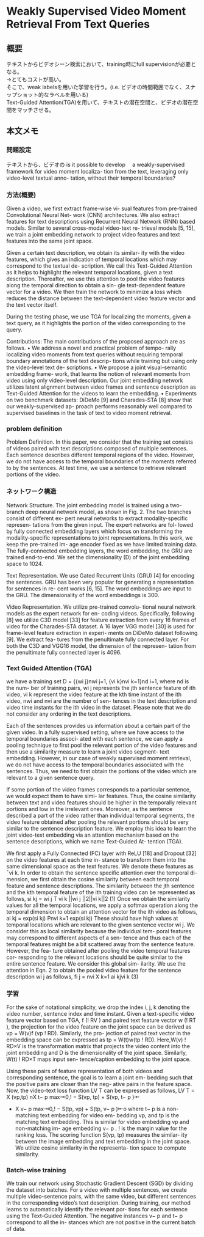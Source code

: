 # Weakly Supervised Video Moment Retrieval From Text Queries

## 概要
テキストからビデオシーン検索において、training時にfull supervisionが必要となる。  
→とてもコストが高い。  
そこで、weak labelsを用いた学習を行う。(i.e. ビデオの時間範囲でなく、スナップショット的なラベルを用いる)  
Text-Guided Attention(TGA)を用いて、テキストの潜在空間と、ビデオの潜在空間をマッチさせる。  

## 本文メモ
### 問題設定
テキストから、ビデオの
is it possible to develop　
a weakly-supervised framework for video moment localiza-
tion from the text, leveraging only video-level textual anno-
tation, without their temporal boundaries?

### 方法(概要)
Given a video, we first extract frame-wise vi-
sual features from pre-trained Convolutional Neural Net-
work (CNN) architectures. We also extract features for
text descriptions using Recurrent Neural Network (RNN)
based models. Similar to several cross-modal video-text re-
trieval models [5, 15], we train a joint embedding network
to project video features and text features into the same joint
space.
  
Given a certain text description, we obtain its similar-
ity with the video features, which gives an indication of
temporal locations which may correspond to the textual de-
scription. We call this Text-Guided Attention as it helps
to highlight the relevant temporal locations, given a text
description. Thereafter, we use this attention to pool the
video features along the temporal direction to obtain a sin-
gle text-dependent feature vector for a video. We then train
the network to minimize a loss which reduces the distance
between the text-dependent video feature vector and the text
vector itself.

During the testing phase, we use TGA for localizing the moments,
given a text query, as it highlights the portion of the video
corresponding to the query.

Contributions: The main contributions of the proposed
approach are as follows.
• We address a novel and practical problem of tempo-
rally localizing video moments from text queries without
requiring temporal boundary annotations of the text descrip-
tions while training but using only the video-level text de-
scriptions.
• We propose a joint visual-semantic embedding frame-
work, that learns the notion of relevant moments from video
using only video-level description. Our joint embedding
network utilizes latent alignment between video frames
and sentence description as Text-Guided Attention for the
videos to learn the embedding.
• Experiments on two benchmark datasets: DiDeMo [9]
and Charades-STA [8] show that our weakly-supervised ap-
proach performs reasonably well compared to supervised
baselines in the task of text to video moment retrieval.

### problem definition
Problem Definition. In this paper, we consider that the
training set consists of videos paired with text descriptions
composed of multiple sentences. Each sentence describes
different temporal regions of the video. However, we do
not have access to the temporal boundaries of the moments
referred to by the sentences. At test time, we use a sentence
to retrieve relevant portions of the video.

### ネットワーク構造
Network Structure. The joint embedding model is
trained using a two-branch deep neural network model, as
shown in Fig. 2. The two branches consist of different ex-
pert neural networks to extract modality-specific represen-
tations from the given input. The expert networks are fol-
lowed by fully connected embedding layers which focus on
transforming the modality-specific representations to joint
representations. In this work, we keep the pre-trained im-
age encoder fixed as we have limited training data. The
fully-connected embedding layers, the word embedding, the
GRU are trained end-to-end. We set the dimensionality (D)
of the joint embedding space to 1024.

Text Representation. We use Gated Recurrent Units
(GRU) [4] for encoding the sentences. GRU has been very
popular for generating a representation for sentences in re-
cent works [6, 15]. The word embeddings are input to the
GRU. The dimensionality of the word embeddings is 300.

Video Representation. We utilize pre-trained convolu-
tional neural network models as the expert network for en-
coding videos. Specifically, following [8] we utilize C3D
model [33] for feature extraction from every 16 frames of
video for the Charades-STA dataset. A 16 layer VGG model
[30] is used for frame-level feature extraction in experi-
ments on DiDeMo dataset following [9]. We extract fea-
tures from the penultimate fully connected layer. For both
the C3D and VGG16 model, the dimension of the represen-
tation from the penultimate fully connected layer is 4096.

### Text Guided Attention (TGA)
we have a training
set D = {{wi
j}nwi
j=1, {vi
k}nvi
k=1}nd
i=1, where nd is the num-
ber of training pairs, wi
j represents the jth sentence feature
of ith video, vi
k represent the video feature at the kth time
instant of the ith video, nwi and nvi are the number of sen-
tences in the text description and video time instants for the
ith video in the dataset. Please note that we do not consider
any ordering in the text descriptions.

Each of the sentences provides us information about a
certain part of the given video. In a fully supervised setting,
where we have access to the temporal boundaries associ-
ated with each sentence, we can apply a pooling technique
to first pool the relevant portion of the video features and
then use a similarity measure to learn a joint video segment-
text embedding. However, in our case of weakly supervised
moment retrieval, we do not have access to the temporal
boundaries associated with the sentences. Thus, we need to
first obtain the portions of the video which are relevant to a
given sentence query.

If some portion of the video frames corresponds to a
particular sentence, we would expect them to have simi-
lar features. Thus, the cosine similarity between text and
video features should be higher in the temporally relevant
portions and low in the irrelevant ones. Moreover, as the
sentence described a part of the video rather than individual
temporal segments, the video feature obtained after pooling
the relevant portions should be very similar to the sentence
description feature. We employ this idea to learn the joint
video-text embedding via an attention mechanism based on
the sentence descriptions, which we name Text-Guided At-
tention (TGA).

We first apply a Fully Connected (FC) layer with ReLU
[18] and Dropout [32] on the video features at each time in-
stance to transform them into the same dimensional space as
the text features. We denote these features as ¯vi
k. In order to
obtain the sentence specific attention over the temporal di-
mension, we first obtain the cosine similarity between each
temporal feature and sentence descriptions. The similarity
between the jth sentence and the kth temporal feature of
the ith training video can be represented as follows,
si
kj =
wi
j
T
vi
k
||wi
j ||2||vi
k||2
(1)
Once we obtain the similarity values for all the temporal
locations, we apply a softmax operation along the temporal
dimension to obtain an attention vector for the ith video as
follows,
ai
kj =
exp(si
kj)
Pnvi
k=1 exp(si
kj)
These should have high values at temporal locations
which are relevant to the given sentence vector wi
j. We
consider this as local similarity because the individual tem-
poral features may correspond to different aspects of a sen-
tence and thus each of the temporal features might be a bit
scattered away from the sentence feature. However, the fea-
ture obtained after pooling the video temporal features cor-
responding to the relevant locations should be quite similar
to the entire sentence feature. We consider this global sim-
ilarity. We use the attention in Eqn. 2 to obtain the pooled
video feature for the sentence description wi
j as follows,
fi
j =
nvi
X
k=1
ai
kjvi
k (3)

### 学習
For the sake of notational simplicity, we drop the index
i, j, k denoting the video number, sentence index and time
instant. Given a text-specific video feature vector based on
TGA, f (! RV ) and paired text feature vector w (! RT ),
the projection for the video feature on the joint space can
be derived as vp = W(v)f (vp ! RD). Similarly, the pro-
jection of paired text vector in the embedding space can be
expressed as tp = W(t)w(tp ! RD). Here,W(v) ! RD×V
is the transformation matrix that projects the video content
into the joint embedding and D is the dimensionality of
the joint space. Similarly, W(t) ! RD×T maps input sen-
tence/caption embedding to the joint space.

Using these pairs of feature representation of both videos
and corresponding sentence, the goal is to learn a joint em-
bedding such that the positive pairs are closer than the neg-
ative pairs in the feature space. Now, the video-text loss
function LV T can be expressed as follows,
LV T = X
(vp,tp)
nX
t−
p
max⇥0,! − S(vp, tp) + S(vp, t−
p )⇤
+ X
v−
p
max⇥0,! − S(tp, vp) + S(tp, v−
p )⇤o
where t−
p is a non-matching text embedding for video em-
bedding vp, and tp is the matching text embedding. This
is similar for video embedding vp and non-matching im-
age embedding v−
p . ! is the margin value for the ranking
loss. The scoring function S(vp, tp) measures the similar-
ity between the image embedding and text embedding in the
joint space. We utilize cosine similarity in the representa-
tion space to compute similarity.

### Batch-wise training
We train our network using Stochastic Gradient Descent
(SGD) by dividing the dataset into batches. For a video
with multiple sentences, we create multiple video-sentence
pairs, with the same video, but different sentences in the
corresponding video’s text description. During training, our
method learns to automatically identify the relevant por-
tions for each sentence using the Text-Guided Attention.
The negative instances v−
p and t−
p correspond to all the in-
stances which are not positive in the current batch of data.


